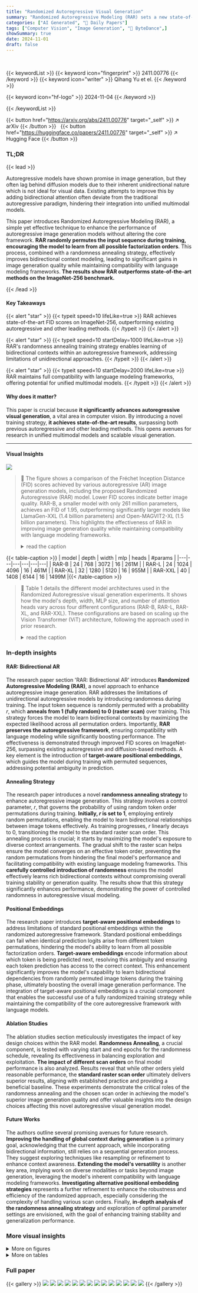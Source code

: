 ```yaml
---
title: "Randomized Autoregressive Visual Generation"
summary: "Randomized Autoregressive Modeling (RAR) sets a new state-of-the-art in image generation by cleverly introducing randomness during training to improve the model's ability to learn from bidirectional c..."
categories: ["AI Generated", "🤗 Daily Papers"]
tags: ["Computer Vision", "Image Generation", "🏢 ByteDance",]
showSummary: true
date: 2024-11-01
draft: false
---
```


<br>

{{< keywordList >}}
{{< keyword icon="fingerprint" >}} 2411.00776 {{< /keyword >}}
{{< keyword icon="writer" >}} Qihang Yu et el. {{< /keyword >}}
 
{{< keyword icon="hf-logo" >}} 2024-11-04 {{< /keyword >}}
 
{{< /keywordList >}}

{{< button href="https://arxiv.org/abs/2411.00776" target="_self" >}}
↗ arXiv
{{< /button >}}
&nbsp; 
{{< button href="https://huggingface.co/papers/2411.00776" target="_self" >}}
↗ Hugging Face
{{< /button >}}

### TL;DR


{{< lead >}}

Autoregressive models have shown promise in image generation, but they often lag behind diffusion models due to their inherent unidirectional nature which is not ideal for visual data. Existing attempts to improve this by adding bidirectional attention often deviate from the traditional autoregressive paradigm, hindering their integration into unified multimodal models. 

This paper introduces Randomized Autoregressive Modeling (RAR), a simple yet effective technique to enhance the performance of autoregressive image generation models without altering the core framework. **RAR randomly permutes the input sequence during training, encouraging the model to learn from all possible factorization orders**. This process, combined with a randomness annealing strategy, effectively improves bidirectional context modeling, leading to significant gains in image generation quality while maintaining compatibility with language modeling frameworks.  **The results show RAR outperforms state-of-the-art methods on the ImageNet-256 benchmark.**

{{< /lead >}}


#### Key Takeaways

{{< alert "star" >}}
{{< typeit speed=10 lifeLike=true >}} RAR achieves state-of-the-art FID scores on ImageNet-256, outperforming existing autoregressive and other leading methods. {{< /typeit >}}
{{< /alert >}}

{{< alert "star" >}}
{{< typeit speed=10 startDelay=1000 lifeLike=true >}} RAR's randomness annealing training strategy enables learning of bidirectional contexts within an autoregressive framework, addressing limitations of unidirectional approaches. {{< /typeit >}}
{{< /alert >}}

{{< alert "star" >}}
{{< typeit speed=10 startDelay=2000 lifeLike=true >}} RAR maintains full compatibility with language modeling frameworks, offering potential for unified multimodal models. {{< /typeit >}}
{{< /alert >}}

#### Why does it matter?
This paper is crucial because **it significantly advances autoregressive visual generation**, a vital area in computer vision.  By introducing a novel training strategy, **it achieves state-of-the-art results**, surpassing both previous autoregressive and other leading methods.  This opens avenues for research in unified multimodal models and scalable visual generation.

------
#### Visual Insights



![](https://arxiv.org/html/2411.00776/x1.png)

> 🔼 The figure shows a comparison of the Fréchet Inception Distance (FID) scores achieved by various autoregressive (AR) image generation models, including the proposed Randomized Autoregressive (RAR) model.  Lower FID scores indicate better image quality. RAR-B, a smaller model with only 261 million parameters, achieves an FID of 1.95, outperforming significantly larger models like LlamaGen-XXL (1.4 billion parameters) and Open-MAGVIT2-XL (1.5 billion parameters). This highlights the effectiveness of RAR in improving image generation quality while maintaining compatibility with language modeling frameworks.
> <details>
> <summary>read the caption</summary>
> Figure 1:  Comparison among different language modeling compatible autoregressive (AR) image generators. The proposed RAR demonstrates significant improvements over previous AR methods. RAR-B, with only 261M parameters, achieves an FID score of 1.95, outperforming both LlamaGen-XXL (1.4B parameters) and Open-MAGVIT2-XL (1.5B parameters).
> </details>





{{< table-caption >}}
| model | depth | width | mlp | heads | #params |
|---|---|---|---|---|---| 
| RAR-B | 24 | 768 | 3072 | 16 | 261M |
| RAR-L | 24 | 1024 | 4096 | 16 | 461M |
| RAR-XL | 32 | 1280 | 5120 | 16 | 955M |
| RAR-XXL | 40 | 1408 | 6144 | 16 | 1499M |{{< /table-caption >}}

> 🔼 Table 1 details the different model architectures used in the Randomized Autoregressive visual generation experiments.  It shows how the model's depth, width, MLP size, and number of attention heads vary across four different configurations (RAR-B, RAR-L, RAR-XL, and RAR-XXL).  These configurations are based on scaling up the Vision Transformer (ViT) architecture, following the approach used in prior research.
> <details>
> <summary>read the caption</summary>
> Table 1: Architecture configurations of RAR. We follow prior works scaling up ViT [19, 74] for different configurations.
> </details>





### In-depth insights


#### RAR: Bidirectional AR
The research paper section 'RAR: Bidirectional AR' introduces **Randomized Autoregressive Modeling (RAR)**, a novel approach to enhance autoregressive image generation.  RAR addresses the limitations of unidirectional autoregressive models by introducing randomness during training. The input token sequence is randomly permuted with a probability *r*, which **anneals from 1 (fully random) to 0 (raster scan)** over training. This strategy forces the model to learn bidirectional contexts by maximizing the expected likelihood across all permutation orders.  Importantly, **RAR preserves the autoregressive framework**, ensuring compatibility with language modeling while significantly boosting performance. The effectiveness is demonstrated through improved FID scores on ImageNet-256, surpassing existing autoregressive and diffusion-based methods.  A key element is the introduction of **target-aware positional embeddings**, which guides the model during training with permuted sequences, addressing potential ambiguity in prediction.

#### Annealing Strategy
The research paper introduces a novel **randomness annealing strategy** to enhance autoregressive image generation.  This strategy involves a control parameter, *r*, that governs the probability of using random token order permutations during training. **Initially, *r* is set to 1**, employing entirely random permutations, enabling the model to learn bidirectional relationships between image tokens effectively. As training progresses, *r* linearly decays to 0, transitioning the model to the standard raster scan order. This annealing process is crucial; it starts by maximizing the model's exposure to diverse context arrangements.  The gradual shift to the raster scan helps ensure the model converges on an effective token order, preventing the random permutations from hindering the final model's performance and facilitating compatibility with existing language modeling frameworks.  This **carefully controlled introduction of randomness** ensures the model effectively learns rich bidirectional contexts without compromising overall training stability or generation quality. The results show that this strategy significantly enhances performance, demonstrating the power of controlled randomness in autoregressive visual modeling.

#### Positional Embeddings
The research paper introduces **target-aware positional embeddings** to address limitations of standard positional embeddings within the randomized autoregressive framework.  Standard positional embeddings can fail when identical prediction logits arise from different token permutations, hindering the model's ability to learn from all possible factorization orders.  **Target-aware embeddings** encode information about which token is being predicted next, resolving this ambiguity and ensuring each token prediction has access to the correct context.  This enhancement significantly improves the model's capability to learn bidirectional dependencies from randomly permuted image tokens during the training phase, ultimately boosting the overall image generation performance. The integration of target-aware positional embeddings is a crucial component that enables the successful use of a fully randomized training strategy while maintaining the compatibility of the core autoregressive framework with language models.

#### Ablation Studies
The ablation studies section meticulously investigates the impact of key design choices within the RAR model.  **Randomness Annealing**, a crucial component, is tested with varying start and end epochs for the randomness schedule, revealing its effectiveness in balancing exploration and exploitation.  **The impact of different scan orders** on final model performance is also analyzed.  Results reveal that while other orders yield reasonable performance, the **standard raster scan order** ultimately delivers superior results, aligning with established practice and providing a beneficial baseline.  These experiments demonstrate the critical roles of the randomness annealing and the chosen scan order in achieving the model's superior image generation quality and offer valuable insights into the design choices affecting this novel autoregressive visual generation model.

#### Future Works
The authors outline several promising avenues for future research.  **Improving the handling of global context during generation** is a primary goal, acknowledging that the current approach, while incorporating bidirectional information, still relies on a sequential generation process.  They suggest exploring techniques like resampling or refinement to enhance context awareness.  **Extending the model's versatility** is another key area, implying work on diverse modalities or tasks beyond image generation, leveraging the model's inherent compatibility with language modeling frameworks.  **Investigating alternative positional embedding strategies** represents a further refinement to enhance the robustness and efficiency of the randomized approach, especially considering the complexity of handling various scan orders.  Finally, **in-depth analysis of the randomness annealing strategy** and exploration of optimal parameter settings are envisioned, with the goal of enhancing training stability and generalization performance.


### More visual insights

<details>
<summary>More on figures
</summary>


![](https://arxiv.org/html/2411.00776/x2.png)

> 🔼 Figure 2 illustrates the Randomized Autoregressive (RAR) model, designed for visual generation while maintaining compatibility with language modeling frameworks. The left panel demonstrates the RAR training process: input sequences are randomly permuted with a probability *r*, initially 1 (fully random) and decreasing linearly to 0 during training. This annealing strategy helps the model learn bidirectional contexts by maximizing the likelihood across various permutation orders, eventually converging to a fixed raster scan.  The right panel showcases example images generated by the trained RAR model using the ImageNet dataset.
> <details>
> <summary>read the caption</summary>
> Figure 2:  Overview of the proposed Randomized AutoRegressive (RAR) model, which is fully compatible with language modeling frameworks. Left: RAR introduces a randomness annealing training strategy to enhance the model’s ability to learn bidirectional contexts. During training, the input sequence is randomly permuted with a probability r𝑟ritalic_r, which starts at 1 (fully random permutations) and linearly decreases to 0, transitioning the model to a fixed scan order, such as raster scan, by the end of training. Right: Randomly selected images generated by RAR, trained on ImageNet.
> </details>



![](https://arxiv.org/html/2411.00776/x3.png)

> 🔼 Figure 3 illustrates the concept of target-aware positional embeddings within the Randomized Autoregressive (RAR) model.  Panel (a) depicts the training process: images are first tokenized into patches (following the Vision Transformer architecture), each patch receiving an initial positional embedding (blue tokens). The token sequence is then randomly permuted.  Crucially, a *target-aware* positional embedding (green tokens) is added to each token to inform the model which token it should predict next. Panels (b) and (c) showcase the importance of these target-aware embeddings.  Panel (b) shows a failure scenario where, without them, two different permuted sequences produce identical predictions because the original positional embeddings alone aren't sufficient to distinguish the correct prediction in the context of a random permutation. Panel (c) demonstrates that the inclusion of target-aware positional embeddings successfully guides the model toward the correct next-token prediction, even with a randomly permuted input sequence.
> <details>
> <summary>read the caption</summary>
> Figure 3:  Illustration of the target-aware positional embedding. Subfigure (a) shows the training process of the proposed Randomized AutoRegressive (RAR) model, along with the target-aware position embedding. Following Vision Transformer [19], images are tokenized into patches with original position embeddings (blue tokens). The token sequence is then randomly permuted, with the target-aware positional embeddings (green tokens) added to guide the model. Subfigures (b) and (c) highlight the importance of the target-aware positional embedding: (b) demonstrates a failure case where both permuted sequences yield identical prediction logits, while (c) shows that the target-aware positional embedding correctly guides the model to predict the next token accurately.
> </details>



![](https://arxiv.org/html/2411.00776/x4.png)

> 🔼 This figure shows the scaling behavior of the RAR model across different sizes (RAR-B, RAR-L, RAR-XL, RAR-XXL). Subfigure (a) presents the training loss curves for each model variant over training steps. Subfigures (b) and (c) illustrate the FID scores (a metric evaluating image generation quality) with and without classifier-free guidance, respectively.  The plots demonstrate how larger models generally achieve lower training losses and better FID scores.
> <details>
> <summary>read the caption</summary>
> (a)  training losses
> </details>



![](https://arxiv.org/html/2411.00776/x5.png)

> 🔼 This figure shows the FID scores achieved by different sized RAR models (RAR-B, RAR-L, RAR-XL, RAR-XXL) without using classifier-free guidance during training.  The x-axis represents the training steps, showing the FID score progression over the training process. Different lines represent the FID for each model size.  The purpose is to demonstrate the impact of model size on the FID score and assess how well the model generalizes.
> <details>
> <summary>read the caption</summary>
> (b)  FID scores w/o classifier-free guidance
> </details>



![](https://arxiv.org/html/2411.00776/x6.png)

> 🔼 This figure shows the FID (Fréchet Inception Distance) scores achieved by different sized RAR models (RAR-B, RAR-L, RAR-XL, RAR-XXL) when using classifier-free guidance during training.  Lower FID scores indicate better image generation quality. The x-axis represents the training steps, showing the progress over the training period. The plot demonstrates the improvement in FID score as model size increases and the effectiveness of classifier-free guidance in enhancing the image generation capabilities of the RAR models.
> <details>
> <summary>read the caption</summary>
> (c)  FID scores w/ classifier-free guidance
> </details>



![](https://arxiv.org/html/2411.00776/x7.png)

> 🔼 This figure analyzes the scaling behavior of the Randomized Autoregressive (RAR) model across different sizes.  Subfigure (a) shows that as the model size increases, the training loss decreases, indicating improved model training efficiency. Subfigures (b) and (c) present the Fréchet Inception Distance (FID) scores, a metric for evaluating image quality, with and without classifier-free guidance, respectively. Both subfigures show that larger RAR models consistently achieve lower FID scores, demonstrating that scaling up the model significantly improves the image quality generated.
> <details>
> <summary>read the caption</summary>
> Figure 4:  Scaling behavior of RAR models. The scaled-up RAR models demonstrate (a) reduced training losses, and improved FID scores both (b) without and (c) with classifier-free guidance.
> </details>



![](https://arxiv.org/html/2411.00776/x8.png)

> 🔼 This figure displays example images generated by the RAR model at different scales (RAR-B, RAR-L, RAR-XL, and RAR-XXL).  The images demonstrate the model's ability to generate high-quality images across all model sizes. Notably, as the model size increases, the fidelity and diversity of the generated images improve. This improvement is particularly evident in complex or challenging classes, such as the example of a 'dogsled' which contains many fine details and multiple objects.
> <details>
> <summary>read the caption</summary>
> Figure 5: Visualization of samples generated by RAR across various model sizes. RAR generates high-quality visual samples across all model sizes. As model size increases, fidelity and diversity improve, especially in challenging classes (e.g., dogsled).
> </details>



![](https://arxiv.org/html/2411.00776/x9.png)

> 🔼 This figure visualizes six different scan orders for a 16x16 grid (256 tokens). Each subfigure displays one scan order, showing the order in which tokens are processed.  The numbers within each grid represent the index of the token according to that scan order. The scan orders visualized are row-major, spiral in, spiral out, z-curve, subsample, and alternate.
> <details>
> <summary>read the caption</summary>
> (a) row-major
> </details>



![](https://arxiv.org/html/2411.00776/x10.png)

> 🔼 This subfigure shows one of the six different scan orders tested in the paper for image generation.  The spiral scan order starts from the center of the image and spirals outwards, processing pixels in a circular pattern. The numbers in the image indicate the sequence in which each token (representing a pixel or a patch of pixels) is processed.  This visualization helps illustrate how different scan orders affect the order of information received by the autoregressive model during training and generation.
> <details>
> <summary>read the caption</summary>
> (b) spiral in
> </details>



![](https://arxiv.org/html/2411.00776/x11.png)

> 🔼 This figure is a visualization of one of six different scan orders used for processing a 16x16 image (256 tokens) within an autoregressive model. Specifically, it showcases the 'spiral out' scan order, where the tokens are processed in a spiral pattern, starting from the center and expanding outwards.  The numbers in each cell represent the order in which the tokens are processed.
> <details>
> <summary>read the caption</summary>
> (c) spiral out
> </details>



![](https://arxiv.org/html/2411.00776/x12.png)

> 🔼 This subfigure shows a visualization of the 'z-curve' scan order for a 16x16 grid (256 tokens).  A z-curve is a space-filling curve that traverses a grid in a pattern resembling the letter 'Z'. This particular visualization displays the order in which the tokens are processed, with each number representing the index of the token in the scan order.
> <details>
> <summary>read the caption</summary>
> (d) z-curve
> </details>



![](https://arxiv.org/html/2411.00776/x13.png)

> 🔼 This image shows a visualization of the 'subsample' scan order for a 16x16 grid (256 tokens).  The numbers represent the order in which the tokens are processed.  Unlike a raster scan which would process tokens sequentially, row by row, this subsampling pattern skips tokens in a specific way. The pattern is designed to demonstrate an alternative autoregressive factorization of the image data, which is explored in the paper as a method to improve context modeling.
> <details>
> <summary>read the caption</summary>
> (e) subsample
> </details>



![](https://arxiv.org/html/2411.00776/x14.png)

> 🔼 This figure visualizes one of the six different scan orders evaluated in the paper for autoregressive image generation.  The alternate scan order processes the image tokens in an alternating pattern across rows, starting from the top left, then moving to the second row from the left, and so on. The numbers represent the order in which the tokens are scanned.
> <details>
> <summary>read the caption</summary>
> (f) alternate
> </details>



![](https://arxiv.org/html/2411.00776/x15.png)

> 🔼 Figure 6 visualizes six different ways of scanning a 16x16 grid (256 tokens), representing different orders for processing image data in an autoregressive model. Each scan order is displayed as a grid where the numbers indicate the order in which the model processes the tokens.  This illustrates the impact of different scan orders on how the model learns and generates images, particularly focusing on the tradeoff between unidirectional (raster scan) and bidirectional (randomized scan) processing of the image.  The visualization is directly relevant to the exploration of how the model's ability to learn and utilize bidirectional context is affected by different factorization orders of the image data during training.  The figure is important to show the impact on model learning as the various scanning approaches in the ablation study can significantly impact the model's learning of contextual information in the model.
> <details>
> <summary>read the caption</summary>
> Figure 6: Different scan orders for a 16×16161616\times 1616 × 16 grid (256 tokens). The number indicates the token’s indices in the scanning order.
> </details>



![](https://arxiv.org/html/2411.00776/x16.png)

> 🔼 Figure 7 showcases a diverse set of images generated by the Randomized Autoregressive (RAR) model.  The images demonstrate the model's ability to generate high-quality, detailed, and visually diverse samples across a wide range of classes and object characteristics, highlighting its strong performance in image generation.
> <details>
> <summary>read the caption</summary>
> Figure 7:  Visualization samples from RAR. RAR is capable of generating high-fidelity image samples with great diversity.
> </details>



</details>




<details>
<summary>More on tables
</summary>


{{< table-caption >}}
| start epoch | end epoch | FID ↓ | IS ↑ | Pre. ↑ | Rec. ↑ |
|---|---|---|---|---|---| 
| 0 | 0† | 3.08 | 245.3 | 0.85 | 0.52 |
| 0 | 100 | 2.68 | 237.3 | 0.84 | 0.54 |
| 0 | 200 | 2.41 | 251.5 | 0.84 | 0.54 |
| 0 | 300 | 2.40 | 258.4 | 0.84 | 0.54 |
| 0 | 400 | 2.43 | 265.3 | 0.84 | 0.53 |
| 100 | 100 | 2.48 | 247.5 | 0.84 | 0.54 |
| 100 | 200 | 2.28 | 253.1 | 0.83 | 0.55 |
| 100 | 300 | 2.33 | 258.4 | 0.83 | 0.54 |
| 100 | 400 | 2.39 | 266.5 | 0.84 | 0.54 |
| 200 | 200 | 2.39 | 259.7 | 0.84 | 0.54 |
| 200 | 300 | 2.18 | 269.7 | 0.83 | 0.55 |
| 200 | 400 | 2.55 | 241.6 | 0.84 | 0.54 |
| 300 | 300 | 2.41 | 269.1 | 0.84 | 0.53 |
| 300 | 400 | 2.74 | 236.4 | 0.83 | 0.54 |
| 400 | 400‡ | 3.01 | 305.6 | 0.84 | 0.52 |{{< /table-caption >}}
> 🔼 This table presents an ablation study on the randomness annealing strategy used in the RAR model.  It shows the impact of varying the start and end epochs of the annealing process on the model's performance, as measured by FID, IS, Precision, and Recall. The total number of training epochs is fixed at 400. The first row represents training with a purely raster scan order, while the last row shows results from training with purely random scan orders. The gray row indicates the chosen configuration used in the rest of the paper. The table also highlights the importance of the gradual transition between purely random to raster order in the annealing process.
> <details>
> <summary>read the caption</summary>
> Table 2: Different start and end epochs for randomness annealing, with a total of 400 training epochs and model size RAR-L. The final setting is labeled in gray. †: When start epoch and end epoch are both 00 (1st row), the training reverts to a standard raster order training. ‡: When start epoch and end epoch are both 400400400400 (last row), the training becomes a purely random order training. After training is finished, all results are obtained with raster order sampling, except for the purely random order training (i.e., last row), where we also randomly sample the scan order following [36], which otherwise could not produce a reasonable result.
> </details>

{{< table-caption >}}
| scan order | FID ↓ | IS ↑ | Precision ↑ | Recall ↑ |
|---|---|---|---|---|
| row-major | 2.18 | 269.7 | 0.83 | 0.55 |
| spiral in | 2.50 | 256.1 | 0.84 | 0.54 |
| spiral out | 2.46 | 256.6 | 0.84 | 0.54 |
| z-curve | 2.29 | 262.7 | 0.83 | 0.55 |
| subsample | 2.39 | 258.0 | 0.84 | 0.54 |
| alternate | 2.48 | 270.9 | 0.84 | 0.53 |{{< /table-caption >}}
> 🔼 This table investigates the impact of different image scanning orders on the performance of the RAR-L model. Six common scan orders, including the standard row-major order, are compared.  The results show the final FID, Inception Score (IS), precision, and recall after training with each scan order. The default settings used in the experiments are highlighted in gray for easy reference.  A visual representation of each scan order is provided in the appendix for better understanding.
> <details>
> <summary>read the caption</summary>
> Table 3: Effect of different scan orders RAR-L converges to. We mainly consider 6 different scan orders (row major, spiral in, spiral out, z-curve, subsample, alternate) as studied in [22]. Our default setting is marked in gray. A visual illustration of different scan orders are available in the appendix.
> </details>

{{< table-caption >}}
## Table 1: Comparison of different text-to-image models

| tokenizer | type | generator | #params | FID ↓ | IS ↑ | Pre. ↑ | Rec. ↑ |
|---|---|---|---|---|---|---|---| 
| VQ [50] | Diff. | LDM-8 [50] | 258M | 7.76 | 209.5 | 0.84 | 0.35 |
| VAE [50] | Diff. | LDM-4 [50] | 400M | 3.60 | 247.7 | 0.87 | 0.48 |
| VAE [51] | Diff. | UViT-L/2 [6] | 287M | 3.40 | 219.9 | 0.83 | 0.52 |
|  |  | UViT-H/2 [6] | 501M | 2.29 | 263.9 | 0.82 | 0.57 |
|  |  | DiT-L/2 [45] | 458M | 5.02 | 167.2 | 0.75 | 0.57 |
|  |  | DiT-XL/2 [45] | 675M | 2.27 | 278.2 | 0.83 | 0.57 |
|  |  | SiT-XL [40] | 675M | 2.06 | 270.3 | 0.82 | 0.59 |
|  |  | DiMR-XL/2R [37] | 505M | 1.70 | 289.0 | 0.79 | 0.63 |
|  |  | MDTv2-XL/2 [25] | 676M | 1.58 | 314.7 | 0.79 | 0.65 |
| VQ [10] | Mask. | MaskGIT [10] | 177M | 6.18 | 182.1 | - | - |
| VQ [73] | Mask. | TiTok-S-128 [73] | 287M | 1.97 | 281.8 | - | - |
| VQ [72] | Mask. | MAGVIT-v2 [72] | 307M | 1.78 | 319.4 | - | - |
| VQ [65] | Mask. | MaskBit [65] | 305M | 1.52 | 328.6 | - | - |
| VAE [36] | MAR | MAR-B [36] | 208M | 2.31 | 281.7 | 0.82 | 0.57 |
|  |  | MAR-L [36] | 479M | 1.78 | 296.0 | 0.81 | 0.60 |
|  |  | MAR-H [36] | 943M | 1.55 | 303.7 | 0.81 | 0.62 |
| VQ [58] | VAR | VAR-d30 [58] | 2.0B | 1.92 | 323.1 | 0.82 | 0.59 |
|  |  | VAR-d30-re [58] | 2.0B | 1.73 | 350.2 | 0.82 | 0.60 |
| VQ [22] | AR | GPT2 [22] | 1.4B | 15.78 | 74.3 | - | - |
|  |  | GPT2-re [22] | 1.4B | 5.20 | 280.3 | - | - |
| VQ [69] | AR | VIM-L [69] | 1.7B | 4.17 | 175.1 | - | - |
|  |  | VIM-L-re [69] | 1.7B | 3.04 | 227.4 | - | - |
| VQ [39] | AR | Open-MAGVIT2-B [39] | 343M | 3.08 | 258.3 | 0.85 | 0.51 |
|  |  | Open-MAGVIT2-L [39] | 804M | 2.51 | 271.7 | 0.84 | 0.54 |
|  |  | Open-MAGVIT2-XL [39] | 1.5B | 2.33 | 271.8 | 0.84 | 0.54 |
| VQ [52] | AR | LlamaGen-L [52] | 343M | 3.80 | 248.3 | 0.83 | 0.51 |
|  |  | LlamaGen-XL [52] | 775M | 3.39 | 227.1 | 0.81 | 0.54 |
|  |  | LlamaGen-XXL [52] | 1.4B | 3.09 | 253.6 | 0.83 | 0.53 |
|  |  | LlamaGen-3B [52] | 3.1B | 3.05 | 222.3 | 0.80 | 0.58 |
|  |  | LlamaGen-L-384 [52] | 343M | 3.07 | 256.1 | 0.83 | 0.52 |
|  |  | LlamaGen-XL-384 [52] | 775M | 2.62 | 244.1 | 0.80 | 0.57 |
|  |  | LlamaGen-XXL-384 [52] | 1.4B | 2.34 | 253.9 | 0.80 | 0.59 |
|  |  | LlamaGen-3B-384 [52] | 3.1B | 2.18 | 263.3 | 0.81 | 0.58 |
| VQ [10] | AR | RAR-B (ours) | 261M | 1.95 | 290.5 | 0.82 | 0.58 |
|  |  | RAR-L (ours) | 461M | 1.70 | 299.5 | 0.81 | 0.60 |
|  |  | RAR-XL (ours) | 955M | 1.50 | 306.9 | 0.80 | 0.62 |
|  |  | RAR-XXL (ours) | 1.5B | **1.48** | **326.0** | 0.80 | 0.63 |{{< /table-caption >}}
> 🔼 Table 4 presents a comparison of various image generation models on the ImageNet-1K dataset, focusing on 256x256 image generation.  The models are categorized by type (diffusion, masked transformer, autoregressive), tokenizer type (discrete VQ or continuous VAE), and whether rejection sampling was used.  Results are evaluated using the Fréchet Inception Distance (FID) metric, with additional metrics provided in some cases.  Note that some models generate images at a resolution of 384x384 and then resize to 256x256 for consistent evaluation.
> <details>
> <summary>read the caption</summary>
> Table 4: ImageNet-1K 256×256256256256\times 256256 × 256 generation results evaluated with ADM [18]. “type” refers to the type of the generative model, where “Diff.” and “Mask.” stand for diffusion models and masked transformer models, respectively. “VQ” denotes discrete tokenizers and “VAE” stands for continuous tokenizers. “-re” stands for rejection sampling. “-384” denotes for generating images at resolution 384384384384 and resize back to 256256256256 for evaluation, as is used in [52].
> </details>

{{< table-caption >}}
| method | type | #params | FID ↓ | steps | images/sec |
|---|---|---|---|---|---| 
| DiT-XL/2 [45] | Diff. | 675M | 2.27 | 250 | 0.6 |
| TiTok-S-128 [73] | Mask. | 287M | 1.97 | 64 | 7.8 |
| VAR-d30 [58] | VAR | 2.0B | 1.92 | 10 | 17.3 |
| MAR-B [36] | MAR | 208M | 2.31 | 256 | 0.8 |
| RAR-B (ours) | AR | 261M | 1.95 | 256 | 17.0 |
| MAR-L [36] | MAR | 479M | 1.78 | 256 | 0.5 |
| RAR-L (ours) | AR | 461M | 1.70 | 256 | 15.0 |
| MaskBit [65] | Mask. | 305M | 1.52 | 256 | 0.7 |
| MAR-H [36] | MAR | 943M | 1.55 | 256 | 0.3 |
| RAR-XL (ours) | AR | 955M | 1.50 | 256 | 8.3 |
| RAR-XXL (ours) | AR | 1.5B | 1.48 | 256 | 6.4 |{{< /table-caption >}}
> 🔼 This table compares the speed of generating images (samples/second) using different image generation models on a single NVIDIA A100 GPU.  The models are grouped based on their Fréchet Inception Distance (FID) scores, a metric indicating image quality, to ensure a fair comparison.  The throughput is measured using float32 precision and a batch size of 128, following the original codebases of each method. Notably, the models using autoregressive architectures (RAR and VAR) utilize KV-cache optimization for efficiency, resulting in higher speeds.  'Diff.' indicates diffusion models and 'Mask.' represents masked transformer models. The table highlights how the proposed RAR method is not only efficient in generating images but also significantly faster than many other methods with comparable FID scores.
> <details>
> <summary>read the caption</summary>
> Table 5: Sampling throughput comparison (including de-tokenization process) categorized by methods with similar FID scores. Throughputs are measured as samples generated per second on a single A100 using float32 precision and a batch size of 128128128128, based on their official codebases. For VAR [58] and our RAR, KV-cache is applied. “Diff.” and “Mask.” refer to diffusion models and masked transformer models, respectively.
> </details>

{{< table-caption >}}
| config | value |
|---|---| 
| *training hyper-params* |  |
| optimizer | AdamW [33, 38] |
| learning rate | 4e-4 |
| weight decay | 0.03 |
| optimizer momentum | (0.9, 0.96) |
| batch size | 2048 |
| learning rate schedule | cosine decay |
| ending learning rate | 1e-5 |
| total epochs | 400 |
| warmup epochs | 100 |
| annealing start epoch | 200 |
| annealing end epoch | 300 |
| precision | bfloat16 |
| max grad norm | 1.0 |
| dropout rate | 0.1 |
| attn dropout rate | 0.1 |
| class label dropout rate | 0.1 |
| *sampling hyper-params* |  |
| guidance schedule | pow-cosine [25] |
| temperature | 1.0 (B) / 1.02 (L, XL, XXL) |
| scale power | 2.75 (B) / 2.5 (L) / 1.5 (XL) / 1.2 (XXL) |
| guidance scale | 16.0 (B) / 15.5 (L) / 6.9 (XL) / 8.0 (XXL) |{{< /table-caption >}}
> 🔼 Table 6 presents the detailed hyperparameter settings used for training the final versions of the Randomized Autoregressive (RAR) models.  These settings encompass both training hyperparameters (optimizer, learning rate, weight decay, batch size, learning rate schedule, etc.) and sampling hyperparameters (temperature, scale power, and guidance scale), offering a comprehensive overview of the configuration employed to achieve the reported results. The table is broken down into two sections, one for training and one for sampling, which provides clarity in understanding the various parameters.
> <details>
> <summary>read the caption</summary>
> Table 6: Detailed hyper-parameters for final RAR models.
> </details>

</details>




### Full paper

{{< gallery >}}
<img src="https://ai-paper-reviewer.com/2411.00776/1.png" class="grid-w50 md:grid-w33 xl:grid-w25" />
<img src="https://ai-paper-reviewer.com/2411.00776/2.png" class="grid-w50 md:grid-w33 xl:grid-w25" />
<img src="https://ai-paper-reviewer.com/2411.00776/3.png" class="grid-w50 md:grid-w33 xl:grid-w25" />
<img src="https://ai-paper-reviewer.com/2411.00776/4.png" class="grid-w50 md:grid-w33 xl:grid-w25" />
<img src="https://ai-paper-reviewer.com/2411.00776/5.png" class="grid-w50 md:grid-w33 xl:grid-w25" />
<img src="https://ai-paper-reviewer.com/2411.00776/6.png" class="grid-w50 md:grid-w33 xl:grid-w25" />
<img src="https://ai-paper-reviewer.com/2411.00776/7.png" class="grid-w50 md:grid-w33 xl:grid-w25" />
<img src="https://ai-paper-reviewer.com/2411.00776/8.png" class="grid-w50 md:grid-w33 xl:grid-w25" />
<img src="https://ai-paper-reviewer.com/2411.00776/9.png" class="grid-w50 md:grid-w33 xl:grid-w25" />
<img src="https://ai-paper-reviewer.com/2411.00776/10.png" class="grid-w50 md:grid-w33 xl:grid-w25" />
<img src="https://ai-paper-reviewer.com/2411.00776/11.png" class="grid-w50 md:grid-w33 xl:grid-w25" />
<img src="https://ai-paper-reviewer.com/2411.00776/12.png" class="grid-w50 md:grid-w33 xl:grid-w25" />
<img src="https://ai-paper-reviewer.com/2411.00776/13.png" class="grid-w50 md:grid-w33 xl:grid-w25" />
<img src="https://ai-paper-reviewer.com/2411.00776/14.png" class="grid-w50 md:grid-w33 xl:grid-w25" />
{{< /gallery >}}
